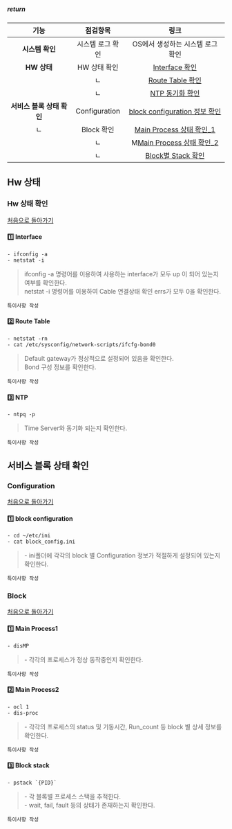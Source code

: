 ##### return  
기능 | 점검항목 | 링크 |  
:---: | :---: | :---: | 
| **시스템 확인** | 시스템 로그 확인 | OS에서 생성하는 시스템 로그 확인 | 
| **HW 상태** | HW 상태 확인 | [Interface 확인](#interface)   | 
| | ㄴ | [Route Table 확인](#route-table)    | 		
| | ㄴ | [NTP 동기화 확인](#ntp) | 
| **서비스 블록 상태 확인** | Configuration | [block configuration 정보 확인](#block-configuration) | 
| ㄴ | Block 확인 | [Main Process 상태 확인_1](#main-process1) | 
| | ㄴ | M[Main Process 상태 확인_2](#main-process2)  |
| | ㄴ | [Block별 Stack 확인](#block-stack) | 



## Hw 상태
### Hw 상태 확인
[처음으로 돌아가기](#return)  
#### 1️⃣ Interface
    - ifconfig -a
    - netstat -i
  <blockquote>ifconfig -a 명령어를 이용하여 사용하는 interface가 모두 up 이 되어 있는지 여부를 확인한다.<br>netstat -i 명령어를 이용하여 Cable 연결상태 확인 errs가 모두 0을 확인한다.</blockquote>  
  
  ```
  특이사항 작성
  ```

  
#### 2️⃣ Route Table
    - netstat -rn
    - cat /etc/sysconfig/network-scripts/ifcfg-bond0
  <blockquote>Default gateway가 정상적으로 설정되어 있음을 확인한다.<br>Bond 구성 정보를 확인한다.</blockquote>    

  ```
  특이사항 작성
  ```
  
#### 3️⃣ NTP
    - ntpq -p
  <blockquote>Time Server와 동기화 되는지 확인한다.</blockquote> 
  
  ```
  특이사항 작성
  ```


## 서비스 블록 상태 확인
### Configuration
[처음으로 돌아가기](#return)  
#### 1️⃣ block configuration
    - cd ~/etc/ini
    - cat block_config.ini
  <blockquote>- ini폴더에 각각의 block 별 Configuration 정보가 적절하게 설정되어 있는지 확인한다.</blockquote>

  ```
  특이사항 작성
  ```


### Block
[처음으로 돌아가기](#return)  
#### 1️⃣ Main Process1
    - disMP
  <blockquote>- 각각의 프로세스가 정상 동작중인지 확인한다.</blockquote>

  ```
  특이사항 작성
  ```


#### 2️⃣ Main Process2
    - ocl 1
    - dis-proc
  <blockquote>- 각각의 프로세스의 status 및 기동시간, Run_count 등 block 별 상세 정보를 확인한다.</blockquote>

  ```
  특이사항 작성
  ```

  
#### 3️⃣ Block stack  
    - pstack `{PID}`
  <blockquote>- 각 블록별 프로세스 스택을 추적한다.<br>- wait, fail, fault 등의 상태가 존재하는지 확인한다.</blockquote>

  ```
  특이사항 작성
  ```


  

